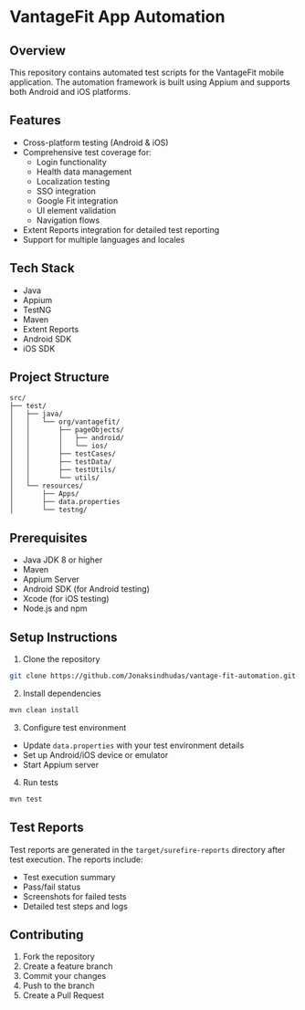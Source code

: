 # VantageFit App Automation

## Overview
This repository contains automated test scripts for the VantageFit mobile application. The automation framework is built using Appium and supports both Android and iOS platforms.

## Features
- Cross-platform testing (Android & iOS)
- Comprehensive test coverage for:
  - Login functionality
  - Health data management
  - Localization testing
  - SSO integration
  - Google Fit integration
  - UI element validation
  - Navigation flows
- Extent Reports integration for detailed test reporting
- Support for multiple languages and locales

## Tech Stack
- Java
- Appium
- TestNG
- Maven
- Extent Reports
- Android SDK
- iOS SDK

## Project Structure
```
src/
├── test/
│   ├── java/
│   │   └── org/vantagefit/
│   │       ├── pageObjects/
│   │       │   ├── android/
│   │       │   └── ios/
│   │       ├── testCases/
│   │       ├── testData/
│   │       ├── testUtils/
│   │       └── utils/
│   └── resources/
│       ├── Apps/
│       ├── data.properties
│       └── testng/
```

## Prerequisites
- Java JDK 8 or higher
- Maven
- Appium Server
- Android SDK (for Android testing)
- Xcode (for iOS testing)
- Node.js and npm

## Setup Instructions
1. Clone the repository
```bash
git clone https://github.com/Jonaksindhudas/vantage-fit-automation.git
```

2. Install dependencies
```bash
mvn clean install
```

3. Configure test environment
- Update `data.properties` with your test environment details
- Set up Android/iOS device or emulator
- Start Appium server

4. Run tests
```bash
mvn test
```

## Test Reports
Test reports are generated in the `target/surefire-reports` directory after test execution. The reports include:
- Test execution summary
- Pass/fail status
- Screenshots for failed tests
- Detailed test steps and logs

## Contributing
1. Fork the repository
2. Create a feature branch
3. Commit your changes
4. Push to the branch
5. Create a Pull Request 